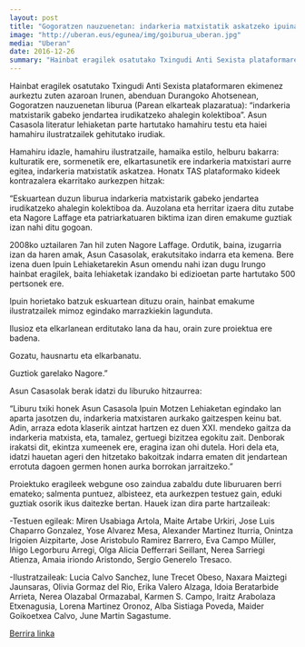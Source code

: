 ```yaml
---
layout: post
title: "Gogoratzen nauzuenetan: indarkeria matxistatik askatzeko ipuinak eta irudiak"
image: "http://uberan.eus/egunea/img/goiburua_uberan.jpg"
media: "Uberan"
date: 2016-12-26
summary: "Hainbat eragilek osatutako Txingudi Anti Sexista plataformaren ekimenez aurkeztu zuten azaroan Irunen, abenduan Durangoko Ahotsenean, Gogoratzen nauzuenetan liburua (Parean elkarteak plazaratua): indarkeria matxistarik gabeko jendartea irudikatzeko ahalegin kolektiboa. Asun Casasola literatur lehiaketan parte hartutako hamahiru testu eta haiei hamahiru ilustratzailek gehitutako irudiak."
---
```


Hainbat eragilek osatutako Txingudi Anti Sexista plataformaren ekimenez aurkeztu zuten azaroan Irunen, abenduan Durangoko Ahotsenean, Gogoratzen nauzuenetan liburua (Parean elkarteak plazaratua): “indarkeria matxistarik gabeko jendartea irudikatzeko ahalegin kolektiboa”. Asun Casasola literatur lehiaketan parte hartutako hamahiru testu eta haiei hamahiru ilustratzailek gehitutako irudiak.

Hamahiru idazle, hamahiru ilustratzaile, hamaika estilo, helburu bakarra: kulturatik ere, sormenetik ere, elkartasunetik ere indarkeria matxistari aurre egitea, indarkeria matxistatik askatzea. Honatx TAS plataformako kideek kontrazalera ekarritako aurkezpen hitzak:

“Eskuartean duzun liburua indarkeria matxistarik gabeko jendartea irudikatzeko ahalegin kolektiboa da. Auzolana eta herritar izaera ditu zutabe eta Nagore Laffage eta patriarkatuaren biktima izan diren emakume guztiak izan nahi ditu gogoan.

2008ko uztailaren 7an hil zuten Nagore Laffage. Ordutik, baina, izugarria izan da haren amak, Asun Casasolak, erakutsitako indarra eta kemena. Bere izena duen Ipuin Lehiaketarekin Asun omendu nahi izan dugu Irungo hainbat eragilek, baita lehiaketak izandako bi edizioetan parte hartutako 500 pertsonek ere.

Ipuin horietako batzuk eskuartean dituzu orain, hainbat emakume ilustratzailek mimoz egindako marrazkiekin lagunduta.

Ilusioz eta elkarlanean erditutako lana da hau, orain zure proiektua ere badena.

Gozatu, hausnartu eta elkarbanatu.

Guztiok garelako Nagore.”

Asun Casasolak berak idatzi du liburuko hitzaurrea:

“Liburu txiki honek Asun Casasola Ipuin Motzen Lehiaketan egindako lan aparta jasotzen du, indarkeria matxistaren aurkako gaitzespen keinu bat. Adin, arraza edota klaserik aintzat hartzen ez duen XXI. mendeko gaitza da indarkeria matxista, eta, tamalez, gertuegi bizitzea egokitu zait. Denborak irakatsi dit, ekintza xumeenek ere, eragina izan ohi dutela. Hori dela eta, idatzi hauetan ageri den hitzetako bakoitzak indarra ematen dit jendartean errotuta dagoen germen honen aurka borrokan jarraitzeko.”

Proiektuko eragileek webgune oso zaindua zabaldu dute liburuaren berri emateko; salmenta puntuez, albisteez, eta aurkezpen testuez gain, eduki guztiak osorik ikus daitezke bertan. Hauek izan dira parte hartzaileak:

-Testuen egileak: Miren Usabiaga Artola, Maite Artabe Urkiri, Jose Luis Chaparro Gonzalez, Yose Alvarez Mesa, Alexander Martinez Iturria, Onintza Irigoien Aizpitarte, Jose Aristobulo Ramirez Barrero, Eva Campo Müller, Iñigo Legorburu Arregi, Olga Alicia Defferrari Seillant, Nerea Sarriegi Atienza, Amaia iriondo Aristondo, Sergio Generelo Tresaco.

-Ilustratzaileak: Lucia Calvo Sanchez, Iune Trecet Obeso, Naxara Maiztegi Jaunsaras, Olivia Gormaz del Rio, Erika Valero Alzaga, Idoia Beratarbide Arrieta, Nerea Olazabal Ormazabal, Karmen S. Campo, Iraitz Arabolaza Etxenagusia, Lorena Martinez Oronoz, Alba Sistiaga Poveda, Maider Goikoetxea Calvo, June Martin Sagastume.


[Berrira linka](http://uberan.eus/?amuak/item/gogoratzen-nauzuenetan-indarkeria-matxistatik-askatzeko-ipuinak-eta-irudiak)


